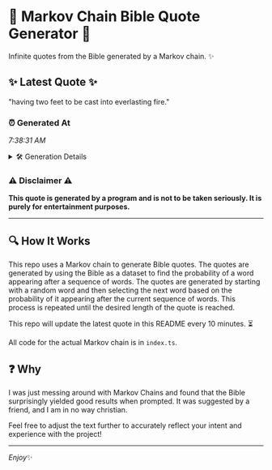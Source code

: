 # 📖 Markov Chain Bible Quote Generator 📖

Infinite quotes from the Bible generated by a Markov chain. ✨

## ✨ Latest Quote ✨
"having two feet to be cast into everlasting fire."

### ⏰ Generated At
*7:38:31 AM*

<details>
    <summary>🛠️ Generation Details</summary>
    <p>
        <strong>🌱 Seed:</strong> having<br>
        <strong>🔄 Iterations:</strong> 8<br>
        <strong>📜 Context History:</strong><br>[ having ]: two<br>[ having, two ]: feet<br>[ having, two, feet ]: to<br>[ having, two, feet, to ]: be<br>[ having, two, feet, to, be ]: cast<br>[ having, two, feet, to, be, cast ]: into<br>[ two, feet, to, be, cast, into ]: everlasting<br>[ feet, to, be, cast, into, everlasting ]: fire.<br>
    </p>
</details>

### ⚠️ Disclaimer ⚠️
**This quote is generated by a program and is not to be taken seriously. It is purely for entertainment purposes.**

---

## 🔍 How It Works

This repo uses a Markov chain to generate Bible quotes. The quotes are generated by using the Bible as a dataset to find the probability of a word appearing after a sequence of words. The quotes are generated by starting with a random word and then selecting the next word based on the probability of it appearing after the current sequence of words. This process is repeated until the desired length of the quote is reached.

This repo will update the latest quote in this README every 10 minutes. ⏳

All code for the actual Markov chain is in `index.ts`.

## ❓ Why

I was just messing around with Markov Chains and found that the Bible surprisingly yielded good results when prompted. 
It was suggested by a friend, and I am in no way christian.

Feel free to adjust the text further to accurately reflect your intent and experience with the project!

---

*Enjoy*✨
